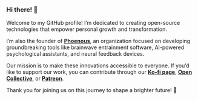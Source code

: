 ### Hi there! 👋  

Welcome to my GitHub profile! I’m dedicated to creating open-source technologies that empower personal growth and transformation.  

I’m also the founder of [**Phoenous**](https://github.com/Prometheus), an organization focused on developing groundbreaking tools like brainwave entrainment software, AI-powered psychological assistants, and neural feedback devices.  

Our mission is to make these innovations accessible to everyone. If you’d like to support our work, you can contribute through our [**Ko-fi page**](https://ko-fi.com/phoenous#payment-widget), [**Open Collective**](https://opencollective.com/phoenous), or [**Patreon**](https://www.patreon.com/c/RustHat).  

Thank you for joining us on this journey to shape a brighter future! 🚀  
